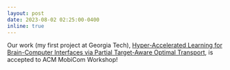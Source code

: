 ```yaml
---
layout: post
date: 2023-08-02 02:25:00-0400
inline: true
---
```


Our work (my first project at Georgia Tech), [Hyper-Accelerated Learning for Brain-Computer Interfaces via Partial Target-Aware Optimal Transport](https://dl.acm.org/doi/abs/10.1145/3615592.3616853), is accepted to ACM MobiCom Workshop!

